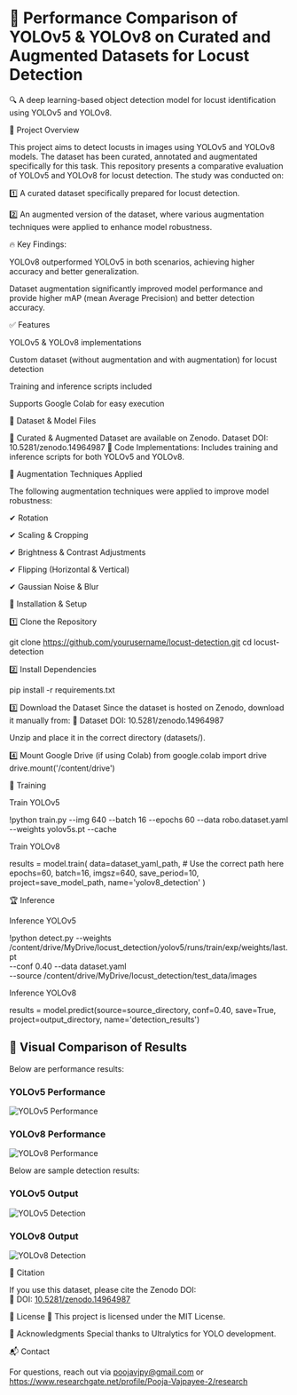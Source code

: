 # 🚀 Performance Comparison of YOLOv5 & YOLOv8 on Curated and Augmented Datasets for Locust Detection
🔍 A deep learning-based object detection model for locust identification using YOLOv5 and YOLOv8.

📌 Project Overview

This project aims to detect locusts in images using YOLOv5 and YOLOv8 models. The dataset has been curated, annotated and augmentated specifically for this task.
This repository presents a comparative evaluation of YOLOv5 and YOLOv8 for locust detection. The study was conducted on:

1️⃣ A curated dataset specifically prepared for locust detection.

2️⃣ An augmented version of the dataset, where various augmentation techniques were applied to enhance model robustness.

🔥 Key Findings:

YOLOv8 outperformed YOLOv5 in both scenarios, achieving higher accuracy and better generalization.

Dataset augmentation significantly improved model performance and provide higher mAP (mean Average Precision) and better detection accuracy.


✅ Features

YOLOv5 & YOLOv8 implementations

Custom dataset (without augmentation and with augmentation) for locust detection

Training and inference scripts included

Supports Google Colab for easy execution



📁 Dataset & Model Files

🔹 Curated & Augmented Dataset are available on Zenodo. Dataset DOI: 10.5281/zenodo.14964987
🔹 Code Implementations: Includes training and inference scripts for both YOLOv5 and YOLOv8. 


🎯 Augmentation Techniques Applied


The following augmentation techniques were applied to improve model robustness:

✔ Rotation

✔ Scaling & Cropping

✔ Brightness & Contrast Adjustments

✔ Flipping (Horizontal & Vertical)

✔ Gaussian Noise & Blur


🚀 Installation & Setup


1️⃣ Clone the Repository

git clone https://github.com/yourusername/locust-detection.git
cd locust-detection

2️⃣ Install Dependencies

pip install -r requirements.txt

3️⃣ Download the Dataset
Since the dataset is hosted on Zenodo, download it manually from:
🔗 Dataset DOI: 10.5281/zenodo.14964987

Unzip and place it in the correct directory (datasets/).

4️⃣ Mount Google Drive (if using Colab)
from google.colab import drive
drive.mount('/content/drive')



🔧 Training 

Train YOLOv5

!python train.py --img 640 --batch 16 --epochs 60 --data robo.dataset.yaml --weights yolov5s.pt --cache

Train YOLOv8

results = model.train(
    data=dataset_yaml_path,  # Use the correct path here
    epochs=60,
    batch=16,
    imgsz=640,
    save_period=10,
    project=save_model_path,
    name='yolov8_detection'
)


🏆 Inference


Inference YOLOv5

!python detect.py --weights /content/drive/MyDrive/locust_detection/yolov5/runs/train/exp/weights/last.pt \
                   --conf 0.40 --data dataset.yaml \
                   --source /content/drive/MyDrive/locust_detection/test_data/images

Inference YOLOv8


results = model.predict(source=source_directory, conf=0.40, save=True, project=output_directory, name='detection_results')

## 📸 Visual Comparison of Results
Below are performance results:

### **YOLOv5 Performance**
![YOLOv5 Performance](results/yolov5_performance.jpg)

### **YOLOv8 Performance**
![YOLOv8 Performance](results/yolov8_performance.jpg)

Below are sample detection results:

### **YOLOv5 Output**
![YOLOv5 Detection](results/yolov5_output.jpg)

### **YOLOv8 Output**
![YOLOv8 Detection](results/yolov8_output.jpg)


📜 Citation

If you use this dataset, please cite the Zenodo DOI:  
🔗 DOI: [10.5281/zenodo.14964987](https://doi.org/10.5281/zenodo.14964987)  


📄 License
🔹 This project is licensed under the MIT License.

🤝 Acknowledgments
Special thanks to Ultralytics for YOLO development.

📬 Contact

For questions, reach out via poojavjpy@gmail.com or https://www.researchgate.net/profile/Pooja-Vajpayee-2/research



